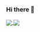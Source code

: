 ### Hi there 👋
<a href="https://github.com/primetime43">
  <img align="center" src="https://github-readme-stats.vercel.app/api?username=primetime43&show_icons=true&theme=dark" />
</a>
<a href="https://github.com/primetime43">
  <img align="center" src="https://github-readme-stats.vercel.app/api/top-langs/?username=primetime43&layout=compact&theme=dark" />
</a>

<!--
**primetime43/primetime43** is a ✨ _special_ ✨ repository because its `README.md` (this file) appears on your GitHub profile.
